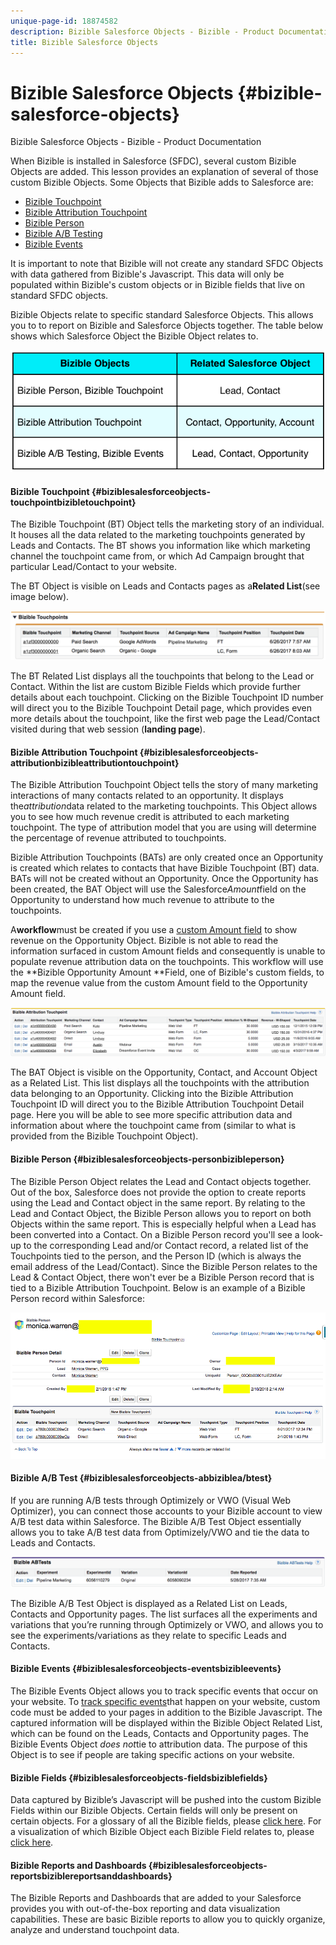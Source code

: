 ```yaml
---
unique-page-id: 18874582
description: Bizible Salesforce Objects - Bizible - Product Documentation
title: Bizible Salesforce Objects
---
```


# Bizible Salesforce Objects {#bizible-salesforce-objects}

Bizible Salesforce Objects - Bizible - Product Documentation

When Bizible is installed in Salesforce (SFDC), several custom Bizible Objects are added. This lesson provides an explanation of several of those custom Bizible Objects.&nbsp;Some Objects that Bizible adds to Salesforce are:

* [Bizible Touchpoint](#BizibleSalesforceObjects-touchpoint)
* [Bizible Attribution Touchpoint](#BizibleSalesforceObjects-attribution)
* [Bizible Person](#BizibleSalesforceObjects-person)
* [Bizible A/B Testing](#BizibleSalesforceObjects-ab)
* [Bizible Events](#BizibleSalesforceObjects-events)&nbsp;

It is important to note that Bizible will not create any standard SFDC Objects with data gathered from Bizible's Javascript. This data will only be populated within Bizible's custom objects or in Bizible fields that live on standard SFDC objects.

Bizible Objects relate to specific standard Salesforce Objects. This allows you to to&nbsp;report on Bizible and Salesforce Objects together. The table below shows which Salesforce Object the Bizible Object relates to.&nbsp;

![](assets/1-3.png)

#### Bizible Touchpoint {#biziblesalesforceobjects-touchpointbizibletouchpoint}

The Bizible Touchpoint (BT) Object tells the marketing story of an individual. It houses all the data related to the marketing touchpoints generated by Leads and Contacts. The BT shows you information like which marketing channel the touchpoint came from, or which Ad Campaign brought that particular Lead/Contact to your website.&nbsp;

The BT Object is visible on Leads and Contacts pages as a**Related List**(see image below).

![](assets/2-2.png)

The BT Related List displays all the touchpoints that belong to the Lead or Contact. Within the list are custom Bizible Fields which provide further details about each touchpoint. Clicking on the Bizible Touchpoint ID number will direct you to the Bizible Touchpoint Detail page, which provides even more details about the touchpoint, like the first web page the Lead/Contact visited during that web session (**landing page**).

#### Bizible Attribution Touchpoint {#biziblesalesforceobjects-attributionbizibleattributiontouchpoint}

The Bizible Attribution Touchpoint Object tells the story of many marketing interactions of many contacts related to an opportunity. It displays the*attribution*data related to the marketing touchpoints. This Object allows you to see how much revenue credit is attributed to each marketing touchpoint. The type of attribution model that you are using will determine the percentage of revenue attributed to touchpoints.

Bizible Attribution Touchpoints (BATs) are only created once an Opportunity is created which relates to contacts that have Bizible Touchpoint (BT) data. BATs will not be created without an Opportunity. Once the Opportunity has been created, the BAT Object will use&nbsp;the Salesforce*Amount*field on the Opportunity to understand how much revenue to attribute to the touchpoints.&nbsp;

A**workflow**must be created if you&nbsp;use a [custom Amount field](http://docs.marketo.com/x/qQEgAQ) to show revenue&nbsp;on the Opportunity Object. Bizible is&nbsp;not able to read the information surfaced in custom Amount fields&nbsp;and&nbsp;consequently is unable to populate revenue attribution data on the touchpoints. This workflow will use the&nbsp;**Bizible Opportunity Amount&nbsp;**Field, one of Bizible's custom fields, to map the revenue value from the&nbsp;custom Amount field to the Opportunity Amount field.&nbsp;

![](assets/3-2.png)

The BAT Object is visible on the Opportunity, Contact, and Account Object as a Related List. This list displays all the touchpoints with the attribution data belonging to an Opportunity. Clicking into the Bizible Attribution Touchpoint ID will direct you to the Bizible Attribution Touchpoint Detail page. Here you will be able to see more specific attribution data and information about where the touchpoint came from (similar to what is provided from the Bizible Touchpoint Object).

#### Bizible Person {#biziblesalesforceobjects-personbizibleperson}

The Bizible Person Object relates the Lead and Contact objects together. Out of the box, Salesforce does not provide the option to create reports using the Lead and Contact object in the same report. By relating to the Lead and Contact Object, the Bizible Person allows you to report on both Objects within the same report. This is especially helpful when a Lead has been converted into a Contact. On a Bizible Person record you'll see a look-up to the corresponding Lead and/or Contact record, a related list of the Touchpoints tied to the person, and the Person ID (which is always the email address of the Lead/Contact). Since the Bizible Person relates to the Lead & Contact Object, there won't ever be a Bizible Person record that is tied to a Bizible Attribution Touchpoint. Below is an example of a Bizible Person record within Salesforce:

![](assets/4-1.png)

#### Bizible A/B Test {#biziblesalesforceobjects-abbiziblea/btest}

If you are running A/B tests through Optimizely or VWO (Visual Web Optimizer), you can connect those accounts to your Bizible account to view A/B test data within Salesforce. The Bizible A/B Test Object essentially allows you to take A/B test data from Optimizely/VWO and tie the data to Leads and Contacts.

![](assets/5-1.png)

The Bizible A/B Test Object is displayed as a Related List on Leads, Contacts and Opportunity pages. The list surfaces all the experiments and variations that you’re running through Optimizely or VWO, and allows you to see the experiments/variations as they relate to specific Leads and Contacts.

#### Bizible Events {#biziblesalesforceobjects-eventsbizibleevents}

The Bizible Events Object allows you to track specific events that occur on your website. To [track specific events](http://docs.marketo.com/x/aAEgAQ)that happen on your website, custom code must be added to your pages in addition to the Bizible Javascript. The captured information will be displayed within the Bizible Object Related List, which can be found on the Leads, Contacts and Opportunity pages. The Bizible Events Object&nbsp;*does not*tie to attribution data. The purpose of this Object is to see if people are taking specific actions on your website.

#### Bizible Fields {#biziblesalesforceobjects-fieldsbiziblefields}

Data captured by Bizible’s Javascript will be pushed into the custom Bizible Fields within our Bizible Objects. Certain fields will only be present on certain objects. For a glossary&nbsp;of&nbsp;all the Bizible fields, please [click here](http://docs.marketo.com/x/2gAgAQ). For a visualization of which Bizible Object each Bizible Field relates to, please [click here](http://docs.marketo.com/x/2AAgAQ).

#### Bizible Reports and Dashboards {#biziblesalesforceobjects-reportsbiziblereportsanddashboards}

The Bizible Reports and Dashboards that are added to your Salesforce provides you with out-of-the-box reporting and data visualization capabilities. These are basic Bizible reports to allow you to quickly organize, analyze and understand touchpoint data.

